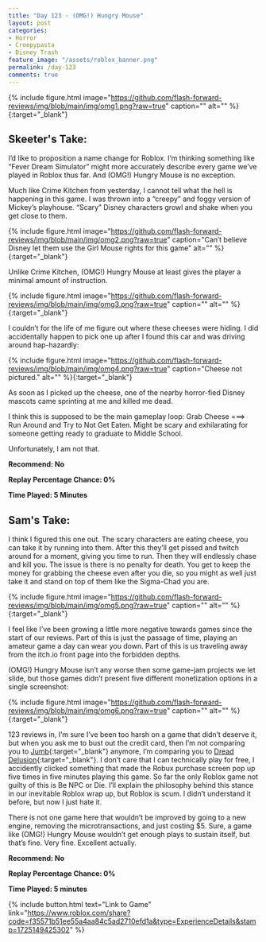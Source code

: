 ```yaml
---
title: "Day 123 - (OMG!) Hungry Mouse"
layout: post
categories:
- Horror
- Creepypasta
- Disney Trash
feature_image: "/assets/roblox_banner.png"
permalink: /day-123
comments: true
---
```


{% include figure.html image="https://github.com/flash-forward-reviews/img/blob/main/img/omg1.png?raw=true" caption="" alt="" %}{:target="_blank"}

## Skeeter's Take:

I’d like to proposition a name change for Roblox. I’m thinking something like “Fever Dream Simulator” might more accurately describe every game we’ve played in Roblox thus far. And (OMG!) Hungry Mouse is no exception. 

Much like Crime Kitchen from yesterday, I cannot tell what the hell is happening in this game. 
I was thrown into a “creepy” and foggy version of Mickey’s playhouse. “Scary” Disney characters growl and shake when you get close to them. 

{% include figure.html image="https://github.com/flash-forward-reviews/img/blob/main/img/omg2.png?raw=true" caption="Can’t believe Disney let them use the Girl Mouse rights for this game" alt="" %}{:target="_blank"}

Unlike Crime Kitchen,  (OMG!) Hungry Mouse at least gives the player a minimal amount of instruction.

{% include figure.html image="https://github.com/flash-forward-reviews/img/blob/main/img/omg3.png?raw=true" caption="" alt="" %}{:target="_blank"}

I couldn’t for the life of me figure out where these cheeses were hiding. I did accidentally happen to pick one up after I found this car and was driving around hap-hazardly: 

{% include figure.html image="https://github.com/flash-forward-reviews/img/blob/main/img/omg4.png?raw=true" caption="Cheese not pictured." alt="" %}{:target="_blank"}

As soon as I picked up the cheese, one of the nearby horror-fied Disney mascots came sprinting at me and killed me dead. 

I think this is supposed to be the main gameplay loop: Grab Cheese ===> Run Around and Try to Not Get Eaten. 
Might be scary and exhilarating for someone getting ready to graduate to Middle School. 

Unfortunately, I am not that. 

**Recommend: No**

**Replay Percentage Chance: 0%**

**Time Played: 5 Minutes**

## Sam's Take:

I think I figured this one out. The scary characters are eating cheese, you can take it by running into them. After this they’ll get pissed and twitch around for a moment, giving you time to run. Then they will endlessly chase and kill you. The issue is there is no penalty for death. You get to keep the money for grabbing the cheese even after you die, so you might as well just take it and stand on top of them like the Sigma-Chad you are.

{% include figure.html image="https://github.com/flash-forward-reviews/img/blob/main/img/omg5.png?raw=true" caption="" alt="" %}{:target="_blank"}

I feel like I’ve been growing a little more negative towards games since the start of our reviews. Part of this is just the passage of time, playing an amateur game a day can wear you down. Part of this is us traveling away from the itch.io front page into the forbidden depths.

(OMG!) Hungry Mouse isn’t any worse then some game-jam projects we let slide, but those games didn’t present five different monetization options in a single screenshot:

{% include figure.html image="https://github.com/flash-forward-reviews/img/blob/main/img/omg6.png?raw=true" caption="" alt="" %}{:target="_blank"}

123 reviews in, I’m sure I’ve been too harsh on a game that didn’t deserve it, but when you ask me to bust out the credit card, then I’m not comparing you to [Jumb](https://flash-forward-reviews.github.io/day-47){:target="_blank"} anymore, I’m comparing you to [Dread Delusion](https://flash-forward-reviews.github.io/day-14){:target="_blank"}. I don’t care that I can technically play for free, I accidently clicked something that made the Robux purchase screen pop up five times in five minutes playing this game. So far the only Roblox game not guilty of this is Be NPC or Die. I’ll explain the philosophy behind this stance in our inevitable Roblox wrap up, but Roblox is scum. I didn’t understand it before, but now I just hate it.

There is not one game here that wouldn’t be improved by going to a new engine, removing the microtransactions, and just costing $5. Sure, a game like (OMG!) Hungry Mouse wouldn’t get enough plays to sustain itself, but that’s fine. Very fine. Excellent actually.

**Recommend: No**

**Replay Percentage Chance: 0%**

**Time Played: 5 minutes**

{% include button.html text="Link to Game" link="https://www.roblox.com/share?code=f35571b51ee55a4aa84c5ad2710efd1a&type=ExperienceDetails&stamp=1725149425302" %}